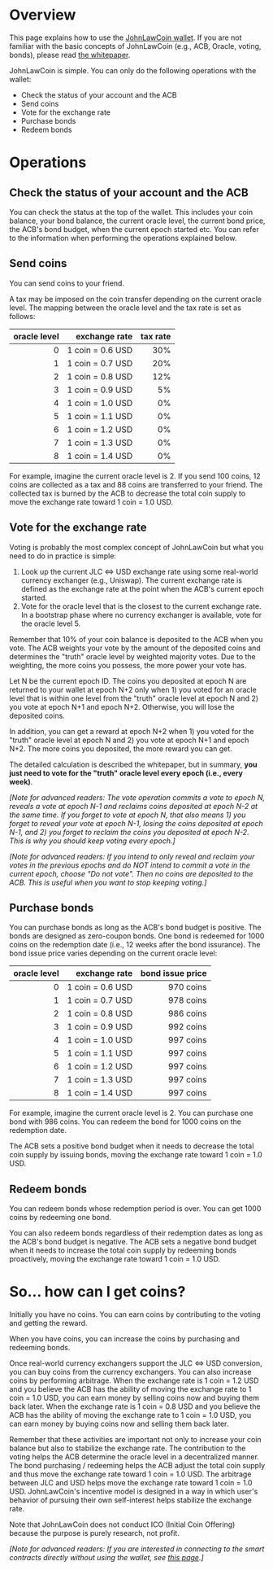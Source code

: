 # Overview

This page explains how to use the [JohnLawCoin wallet](https://xharaken.github.io/john-law-coin/wallet/wallet.html). If you are not familiar with the basic concepts of JohnLawCoin (e.g., ACB, Oracle, voting, bonds), please read [the whitepaper](./docs/whitepaper.pdf).

JohnLawCoin is simple. You can only do the following operations with the wallet:

* Check the status of your account and the ACB
* Send coins
* Vote for the exchange rate
* Purchase bonds
* Redeem bonds

# Operations

## Check the status of your account and the ACB

You can check the status at the top of the wallet. This includes your coin balance, your bond balance, the current oracle level, the current bond price, the ACB's bond budget, when the current epoch started etc. You can refer to the information when performing the operations explained below.

## Send coins

You can send coins to your friend.

A tax may be imposed on the coin transfer depending on the current oracle level. The mapping between the oracle level and the tax rate is set as follows:

| oracle level | exchange rate | tax rate |
| ---: | ---: | ---: |
| 0 | 1 coin = 0.6 USD | 30% |
| 1 | 1 coin = 0.7 USD | 20% |
| 2 | 1 coin = 0.8 USD | 12% |
| 3 | 1 coin = 0.9 USD | 5% |
| 4 | 1 coin = 1.0 USD | 0% |
| 5 | 1 coin = 1.1 USD | 0% |
| 6 | 1 coin = 1.2 USD | 0% |
| 7 | 1 coin = 1.3 USD | 0% |
| 8 | 1 coin = 1.4 USD | 0% |

For example, imagine the current oracle level is 2. If you send 100 coins, 12 coins are collected as a tax and 88 coins are transferred to your friend. The collected tax is burned by the ACB to decrease the total coin supply to move the exchange rate toward 1 coin = 1.0 USD.

## Vote for the exchange rate

Voting is probably the most complex concept of JohnLawCoin but what you need to do in practice is simple:

1. Look up the current JLC <=> USD exchange rate using some real-world currency exchanger (e.g., Uniswap). The current exchange rate is defined as the exchange rate at the point when the ACB's current epoch started.
1. Vote for the oracle level that is the closest to the current exchange rate. In a bootstrap phase where no currency exchanger is available, vote for the oracle level 5.

Remember that 10% of your coin balance is deposited to the ACB when you vote. The ACB weights your vote by the amount of the deposited coins and determines the "truth" oracle level by weighted majority votes. Due to the weighting, the more coins you possess, the more power your vote has.

Let N be the current epoch ID. The coins you deposited at epoch N are returned to your wallet at epoch N+2 only when 1) you voted for an oracle level that is within one level from the "truth" oracle level at epoch N and 2) you vote at epoch N+1 and epoch N+2. Otherwise, you will lose the deposited coins.

In addition, you can get a reward at epoch N+2 when 1) you voted for the "truth" oracle level at epoch N and 2) you vote at epoch N+1 and epoch N+2. The more coins you deposited, the more reward you can get.

The detailed calculation is described the whitepaper, but in summary, **you just need to vote for the "truth" oracle level every epoch (i.e., every week)**.

*[Note for advanced readers: The vote operation commits a vote to epoch N, reveals a vote at epoch N-1 and reclaims coins deposited at epoch N-2 at the same time. If you forget to vote at epoch N, that also means 1) you forget to reveal your vote at epoch N-1, losing the coins deposited at epoch N-1, and 2) you forget to reclaim the coins you deposited at epoch N-2. This is why you should keep voting every epoch.]*

*[Note for advanced readers: If you intend to only reveal and reclaim your votes in the previous epochs and do NOT intend to commit a vote in the current epoch, choose "Do not vote". Then no coins are deposited to the ACB. This is useful when you want to stop keeping voting.]*

## Purchase bonds

You can purchase bonds as long as the ACB's bond budget is positive. The bonds are designed as zero-coupon bonds. One bond is redeemed for 1000 coins on the redemption date (i.e., 12 weeks after the bond issurance). The bond issue price varies depending on the current oracle level:

| oracle level | exchange rate | bond issue price |
| ---: | ---: | ---: |
| 0 | 1 coin = 0.6 USD | 970 coins |
| 1 | 1 coin = 0.7 USD | 978 coins |
| 2 | 1 coin = 0.8 USD | 986 coins |
| 3 | 1 coin = 0.9 USD | 992 coins |
| 4 | 1 coin = 1.0 USD | 997 coins |
| 5 | 1 coin = 1.1 USD | 997 coins |
| 6 | 1 coin = 1.2 USD | 997 coins |
| 7 | 1 coin = 1.3 USD | 997 coins |
| 8 | 1 coin = 1.4 USD | 997 coins |

For example, imagine the current oracle level is 2. You can purchase one bond with 986 coins. You can redeem the bond for 1000 coins on the redemption date.

The ACB sets a positive bond budget when it needs to decrease the total coin supply by issuing bonds, moving the exchange rate toward 1 coin = 1.0 USD.

## Redeem bonds

You can redeem bonds whose redemption period is over. You can get 1000 coins by redeeming one bond.

You can also redeem bonds regardless of their redemption dates as long as the ACB's bond budget is negative. The ACB sets a negative bond budget when it needs to increase the total coin supply by redeeming bonds proactively, moving the exchange rate toward 1 coin = 1.0 USD.

# So... how can I get coins?

Initially you have no coins. You can earn coins by contributing to the voting and getting the reward.

When you have coins, you can increase the coins by purchasing and redeeming bonds.

Once real-world currency exchangers support the JLC <=> USD conversion, you can buy coins from the currency exchangers. You can also increase coins by performing arbitrage. When the exchange rate is 1 coin = 1.2 USD and you believe the ACB has the ability of moving the exchange rate to 1 coin = 1.0 USD, you can earn money by selling coins now and buying them back later. When the exchange rate is 1 coin = 0.8 USD and you believe the ACB has the ability of moving the exchange rate to 1 coin = 1.0 USD, you can earn money by buying coins now and selling them back later.

Remember that these activities are important not only to increase your coin balance but also to stabilize the exchange rate. The contribution to the voting helps the ACB determine the oracle level in a decentralized manner. The bond purchasing / redeeming helps the ACB adjust the total coin supply and thus move the exchange rate toward 1 coin = 1.0 USD. The arbitrage between JLC and USD helps move the exchange rate toward 1 coin = 1.0 USD. JohnLawCoin's incentive model is designed in a way in which user's behavior of pursuing their own self-interest helps stabilize the exchange rate.

Note that JohnLawCoin does not conduct ICO (Initial Coin Offering) because the purpose is purely research, not profit.

*[Note for advanced readers: If you are interested in connecting to the smart contracts directly without using the wallet, see [this page](./HowToUseConsole.md).]*
